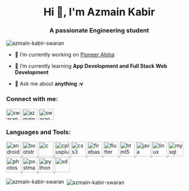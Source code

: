 <h1 align="center">Hi 👋, I'm Azmain Kabir</h1>
<h3 align="center">A passionate Engineering student</h3>

<p align="left"> <img src="https://komarev.com/ghpvc/?username=azmain-kabir-swaran&label=Profile%20views&color=0e75b6&style=flat" alt="azmain-kabir-swaran" /> </p>

- 🔭 I’m currently working on [Pioneer Alpha](https://pioneeralpha.com/)

- 🌱 I’m currently learning **App Development and Full Stack Web Development**

- 💬 Ask me about **anything :v**

<h3 align="left">Connect with me:</h3>
<p align="left">
<a href="https://twitter.com/swaran792" target="blank"><img align="center" src="https://cdn.jsdelivr.net/npm/simple-icons@3.0.1/icons/twitter.svg" alt="swaran792" height="30" width="40" /></a>
<a href="https://linkedin.com/in/azmain-kabir-5631a4175/" target="blank"><img align="center" src="https://cdn.jsdelivr.net/npm/simple-icons@3.0.1/icons/linkedin.svg" alt="azmain-kabir-5631a4175/" height="30" width="40" /></a>
<a href="https://codeforces.com/profile/swaran" target="blank"><img align="center" src="https://cdn.jsdelivr.net/npm/simple-icons@3.0.1/icons/codeforces.svg" alt="swaran" height="30" width="40" /></a>
</p>

<h3 align="left">Languages and Tools:</h3>
<p align="left"> <a href="https://developer.android.com" target="_blank"> <img src="https://devicons.github.io/devicon/devicon.git/icons/android/android-original-wordmark.svg" alt="android" width="40" height="40"/> </a> <a href="https://getbootstrap.com" target="_blank"> <img src="https://devicons.github.io/devicon/devicon.git/icons/bootstrap/bootstrap-plain.svg" alt="bootstrap" width="40" height="40"/> </a> <a href="https://www.cprogramming.com/" target="_blank"> <img src="https://devicons.github.io/devicon/devicon.git/icons/c/c-original.svg" alt="c" width="40" height="40"/> </a> <a href="https://www.w3schools.com/cpp/" target="_blank"> <img src="https://devicons.github.io/devicon/devicon.git/icons/cplusplus/cplusplus-original.svg" alt="cplusplus" width="40" height="40"/> </a> <a href="https://www.w3schools.com/css/" target="_blank"> <img src="https://devicons.github.io/devicon/devicon.git/icons/css3/css3-original-wordmark.svg" alt="css3" width="40" height="40"/> </a> <a href="https://firebase.google.com/" target="_blank"> <img src="https://www.vectorlogo.zone/logos/firebase/firebase-icon.svg" alt="firebase" width="40" height="40"/> </a> <a href="https://flutter.dev" target="_blank"> <img src="https://www.vectorlogo.zone/logos/flutterio/flutterio-icon.svg" alt="flutter" width="40" height="40"/> </a> <a href="https://www.w3.org/html/" target="_blank"> <img src="https://devicons.github.io/devicon/devicon.git/icons/html5/html5-original-wordmark.svg" alt="html5" width="40" height="40"/> </a> <a href="https://www.java.com" target="_blank"> <img src="https://devicons.github.io/devicon/devicon.git/icons/java/java-original-wordmark.svg" alt="java" width="40" height="40"/> </a> <a href="https://www.linux.org/" target="_blank"> <img src="https://devicons.github.io/devicon/devicon.git/icons/linux/linux-original.svg" alt="linux" width="40" height="40"/> </a> <a href="https://www.mysql.com/" target="_blank"> <img src="https://devicons.github.io/devicon/devicon.git/icons/mysql/mysql-original-wordmark.svg" alt="mysql" width="40" height="40"/> </a> <a href="https://www.photoshop.com/en" target="_blank"> <img src="https://devicons.github.io/devicon/devicon.git/icons/photoshop/photoshop-plain.svg" alt="photoshop" width="40" height="40"/> </a> <a href="https://postman.com" target="_blank"> <img src="https://www.vectorlogo.zone/logos/getpostman/getpostman-icon.svg" alt="postman" width="40" height="40"/> </a> <a href="https://www.python.org" target="_blank"> <img src="https://devicons.github.io/devicon/devicon.git/icons/python/python-original.svg" alt="python" width="40" height="40"/> </a> <a href="https://www.adobe.com/products/xd.html" target="_blank"> <img src="https://cdn.worldvectorlogo.com/logos/adobe-xd.svg" alt="xd" width="40" height="40"/> </a> </p>

<p><img align="left" src="https://github-readme-stats.vercel.app/api/top-langs?username=azmain-kabir-swaran&show_icons=true&locale=en&layout=compact" alt="azmain-kabir-swaran" /></p>

<p>&nbsp;<img align="center" src="https://github-readme-stats.vercel.app/api?username=azmain-kabir-swaran&show_icons=true&locale=en" alt="azmain-kabir-swaran" /></p>
